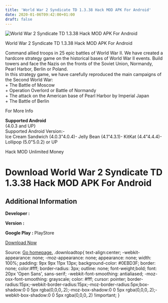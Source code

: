 ```yaml
---
title: 'World War 2 Syndicate TD 1.3.38 Hack MOD APK For Android'
date: 2020-01-06T09:42:00+01:00
draft: false
---
```


![World War 2 Syndicate TD 1.3.38 Hack MOD APK For Android](https://i0.wp.com/apkhome.net/wp-content/uploads/2017/11/World-War-2-Syndicate-TD-1.3.38.png "World War 2 Syndicate TD 1.3.38 Hack MOD APK For Android")

  

World War 2 Syndicate TD 1.3.38 Hack MOD APK For Android

Command allied troops in 25 epic battles of World War II. We have created a hardcore strategy game on the historical bases of World War II events. Build towers and face the Nazis on the fronts of the Soviet Union, Normandy, Pearl Harbor, Berlin or Poland.  
In this strategy game, we have carefully reproduced the main campaigns of the Second World War:  
\+ The Battle of Moscow  
\+ Operation Overlord or Battle of Normandy  
\+ The attack on the American base of Pearl Harbor by Imperial Japan  
\+ The Battle of Berlin

For More Info

**Supported Android**  
{4.0.3 and UP}  
Supported Android Version:-  
Ice Cream Sandwich (4.0.3"4.0.4)- Jelly Bean (4.1"4.3.1)- KitKat (4.4"4.4.4)- Lollipop (5.0"5.0.2) or UP

Hack MOD Unlimited Money

Download World War 2 Syndicate TD 1.3.38 Hack MOD APK For Android
=================================================================

Additional Information
----------------------

**Developer :**

**Version :**

**Google Play :** PlayStore

  

[Download Now](https://store4app.co/post/world-war-2-syndicate-td-1-3-38-hack-mod-apk-for-android_1573672133)

  
Source: [Go homepage.](https://store4app.co/post/world-war-2-syndicate-td-1-3-38-hack-mod-apk-for-android_1573672133) .downloadtop{ text-align:center; -webkit-appearance: none; -moz-appearance: none; appearance: none; width: 100%; padding: 9px 9px 11px 13px; background-color: #0EBD3F; border: none; color:#fff; border-radius: 3px; outline: none; font-weight;bold; font: 20px 'Open Sans', sans-serif; -webkit-font-smoothing: antialiased; -moz-osx-font-smoothing: grayscale; color: #fff; cursor: pointer; border-radius:15px;-webkit-border-radius:15px;-moz-border-radius:5px;box-shadow:0 0 5px rgba(0,0,0,.2);-moz-box-shadow:0 0 5px rgba(0,0,0,.2);-webkit-box-shadow:0 0 5px rgba(0,0,0,.2) !important; }